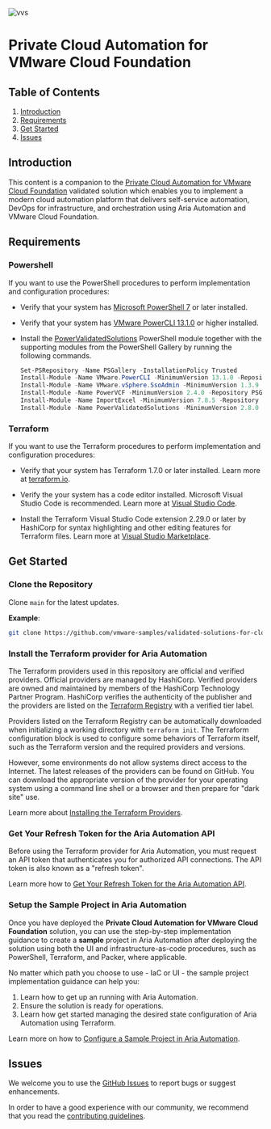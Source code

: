 ![vvs](../icon.png)

# Private Cloud Automation for VMware Cloud Foundation

## Table of Contents

1. [Introduction](#introduction)
2. [Requirements](#requirements)
3. [Get Started](#get-started)
4. [Issues](#issues)

## Introduction

This content is a companion to the [Private Cloud Automation for VMware Cloud Foundation](https://core.vmware.com/private-cloud-automation-vmware-cloud-foundation) validated solution which enables you to implement a modern cloud automation platform that delivers self-service automation, DevOps for infrastructure, and orchestration using Aria Automation and VMware Cloud Foundation.

## Requirements

### Powershell

If you want to use the PowerShell procedures to perform implementation and configuration procedures:

* Verify that your system has [Microsoft PowerShell 7](https://docs.microsoft.com/en-us/powershell/) or later installed.

* Verify that your system has [VMware PowerCLI 13.1.0](https://code.vmware.com/web/tool/13.1.0/vmware-powercli) or higher installed.

* Install the [PowerValidatedSolutions](https://github.com/vmware-samples/power-validated-solutions-for-cloud-foundation) PowerShell module together with the supporting modules from the PowerShell Gallery by running the following commands.

    ```powershell
    Set-PSRepository -Name PSGallery -InstallationPolicy Trusted
    Install-Module -Name VMware.PowerCLI -MinimumVersion 13.1.0 -Repository PSGallery 
    Install-Module -Name VMware.vSphere.SsoAdmin -MinimumVersion 1.3.9 -Repository PSGallery
    Install-Module -Name PowerVCF -MinimumVersion 2.4.0 -Repository PSGallery
    Install-Module -Name ImportExcel -MinimumVersion 7.8.5 -Repository PSGallery
    Install-Module -Name PowerValidatedSolutions -MinimumVersion 2.8.0 -Repository PSGallery
    ```

### Terraform

If you want to use the Terraform procedures to perform implementation and configuration procedures:

* Verify that your system has Terraform 1.7.0 or later installed. Learn more at [terraform.io](https://terraform.io).

* Verify the your system has a code editor installed. Microsoft Visual Studio Code is recommended. Learn more at [Visual Studio Code](https://code.visualstudio.com/).

* Install the Terraform Visual Studio Code extension 2.29.0 or later by HashiCorp for syntax highlighting and other editing features for Terraform files. Learn more at [Visual Studio Marketplace](https://marketplace.visualstudio.com/items?itemName=HashiCorp.terraform).

## Get Started

### Clone the Repository

Clone `main` for the latest updates.

**Example**:

```bash
git clone https://github.com/vmware-samples/validated-solutions-for-cloud-foundation.git
```

### Install the Terraform provider for Aria Automation

The Terraform providers used in this repository are official and verified providers. Official providers are managed by HashiCorp. Verified providers are owned and maintained by members of the HashiCorp Technology Partner Program. HashiCorp verifies the authenticity of the publisher and the providers are listed on the [Terraform Registry](https://registry.terraform.io) with a verified tier label.

Providers listed on the Terraform Registry can be automatically downloaded when initializing a working directory with `terraform init`. The Terraform configuration block is used to configure some behaviors of Terraform itself, such as the Terraform version and the required providers and versions.

However, some environments do not allow systems direct access to the Internet. The latest releases of the providers can be found on GitHub. You can download the appropriate version of the provider for your operating system using a command line shell or a browser and then prepare for "dark site" use.

Learn more about [Installing the Terraform Providers](docs/install-terraform-providers/README.md).

### Get Your Refresh Token for the Aria Automation API

Before using the Terraform provider for Aria Automation, you must request an API token that authenticates you for authorized API connections. The API token is also known as a "refresh token".

Learn more how to [Get Your Refresh Token for the Aria Automation API](docs/refresh-token/README.md).

### Setup the Sample Project in Aria Automation

Once you have deployed the **Private Cloud Automation for VMware Cloud Foundation** solution, you can use the  step-by-step implementation guidance to create a **sample** project in Aria Automation after deploying the solution using both the UI and infrastructure-as-code procedures, such as PowerShell, Terraform, and Packer, where applicable.

No matter which path you choose to use - IaC or UI - the sample project implementation guidance can help you:

1. Learn how to get up an running with Aria Automation.
2. Ensure the solution is ready for operations.
3. Learn how get started managing the desired state configuration of Aria Automation using Terraform.

Learn more on how to [Configure a Sample Project in Aria Automation](docs/sample-project/README.md).

## Issues

We welcome you to use the [GitHub Issues](https://github.com/vmware-samples/validated-solutions-for-cloud-foundation/issues) to report bugs or suggest enhancements.

In order to have a good experience with our community, we recommend that you read the [contributing guidelines](../CONTRIBUTING.md).
